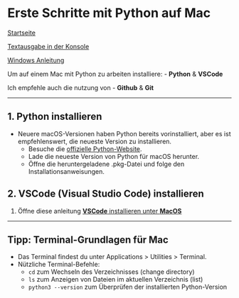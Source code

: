 # Erste Schritte mit Python auf Mac

[Startseite](/Projekte/Kapitel_0/Anfang_Lese_Mich.md)

[Textausgabe in der Konsole](/Projekte/Kapitel_1/Textausgabe_InDerKonsole.md)

[Windows Anleitung](../Kapitel_0/Erste_Schritte_Win_PC.md)

Um auf einem Mac mit Python zu arbeiten installiere: 
    - **Python** & **VSCode**
 
Ich empfehle auch die nutzung von 
    - **Github** & **Git**

---

## 1. Python installieren
-  Neuere macOS-Versionen haben Python bereits vorinstalliert, aber es ist empfehlenswert, die neueste Version zu installieren.
    -  Besuche die [offizielle Python-Website](https://www.python.org/).
    -  Lade die neueste Version von Python für macOS herunter.
    -  Öffne die heruntergeladene .pkg-Datei und folge den Installationsanweisungen.

## 2. VSCode (Visual Studio Code) installieren
1. Öffne diese anleitung [**VSCode** installieren unter **MacOS**](Installation_VSCode_Mac.md)

---

## Tipp: Terminal-Grundlagen für Mac
-  Das Terminal findest du unter Applications > Utilities > Terminal.
-  Nützliche Terminal-Befehle:
    -  `cd` zum Wechseln des Verzeichnisses (change directory)
    -  `ls` zum Anzeigen von Dateien im aktuellen Verzeichnis (list)
    -  `python3 --version` zum Überprüfen der installierten Python-Version


